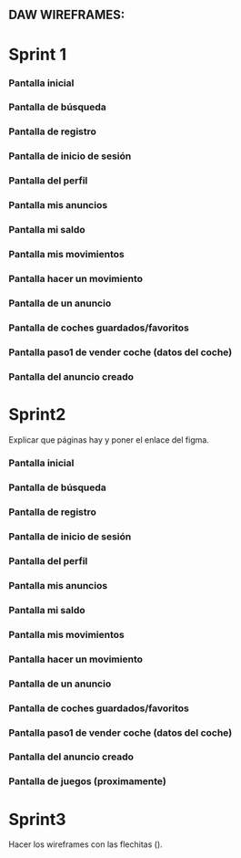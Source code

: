 ## DAW WIREFRAMES:
# Sprint 1
### Pantalla inicial

### Pantalla de búsqueda

### Pantalla de registro

### Pantalla de inicio de sesión

### Pantalla del perfil

### Pantalla mis anuncios

### Pantalla mi saldo

### Pantalla mis movimientos

### Pantalla hacer un movimiento

### Pantalla de un anuncio

### Pantalla de coches guardados/favoritos

### Pantalla paso1 de vender coche (datos del coche)

### Pantalla del anuncio creado


# Sprint2
Explicar que páginas hay y poner el enlace del figma.
### Pantalla inicial

### Pantalla de búsqueda

### Pantalla de registro

### Pantalla de inicio de sesión

### Pantalla del perfil

### Pantalla mis anuncios

### Pantalla mi saldo

### Pantalla mis movimientos

### Pantalla hacer un movimiento

### Pantalla de un anuncio

### Pantalla de coches guardados/favoritos

### Pantalla paso1 de vender coche (datos del coche)

### Pantalla del anuncio creado

### Pantalla de juegos (proximamente)

# Sprint3
Hacer los wireframes con las flechitas ().